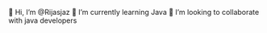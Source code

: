 👋 Hi, I’m @Rijasjaz
🌱 I’m currently learning Java 
💞️ I’m looking to collaborate with java developers


